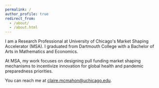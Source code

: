 ```yaml
---
permalink: /
author_profile: true
redirect_from: 
  - /about/
  - /about.html
---
```


I am a Research Professional at University of Chicago's Market Shaping Accelerator (MSA). I graduated from Dartmouth College with a Bachelor of Arts in Mathematics and Economics.

At MSA, my work focuses on designing pull funding market shaping mechanisms to incentivize innovation for global health and pandemic preparedness priorities.

You can reach me at claire.mcmahon@uchicago.edu.

